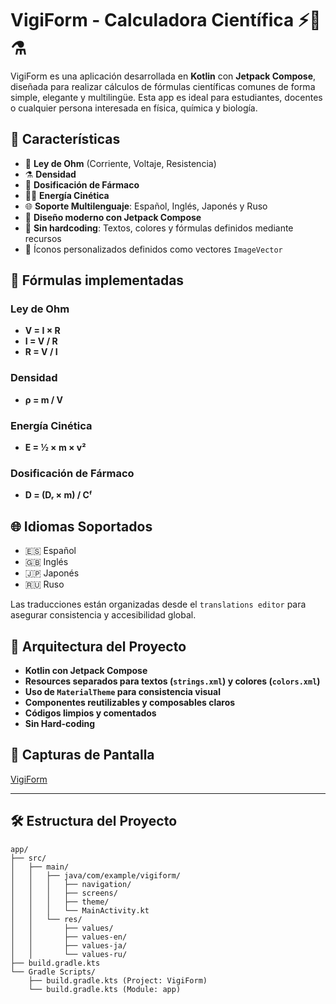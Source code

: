 # VigiForm - Calculadora Científica ⚡📐⚗️

VigiForm es una aplicación desarrollada en **Kotlin** con **Jetpack Compose**, diseñada para realizar cálculos de fórmulas científicas comunes de forma simple, elegante y multilingüe. Esta app es ideal para estudiantes, docentes o cualquier persona interesada en física, química y biología.

## 📲 Características

- 🧮 **Ley de Ohm** (Corriente, Voltaje, Resistencia)
- ⚗️ **Densidad**
- 💊 **Dosificación de Fármaco**
- 🏃‍♂️ **Energía Cinética**
- 🌐 **Soporte Multilenguaje**: Español, Inglés, Japonés y Ruso
- 🎨 **Diseño moderno con Jetpack Compose**
- 🧠 **Sin hardcoding**: Textos, colores y fórmulas definidos mediante recursos
- 🧪 Íconos personalizados definidos como vectores `ImageVector`

## 🧪 Fórmulas implementadas

### Ley de Ohm
- **V = I × R**
- **I = V / R**
- **R = V / I**

### Densidad
- **ρ = m / V**

### Energía Cinética
- **E = ½ × m × v²**

### Dosificación de Fármaco
- **D = (Dᵣ × m) / Cᶠ**

## 🌐 Idiomas Soportados

- 🇪🇸 Español
- 🇬🇧 Inglés
- 🇯🇵 Japonés
- 🇷🇺 Ruso

Las traducciones están organizadas desde el `translations editor` para asegurar consistencia y accesibilidad global.

## 🧱 Arquitectura del Proyecto

- **Kotlin con Jetpack Compose**
- **Resources separados para textos (`strings.xml`) y colores (`colors.xml`)**
- **Uso de `MaterialTheme` para consistencia visual**
- **Componentes reutilizables y composables claros**
- **Códigos limpios y comentados**
- **Sin Hard-coding**

## 🎨 Capturas de Pantalla

[VigiForm](https://github.com/user-attachments/assets/b733b730-51e1-4251-8509-74a33daa369f)

---

## 🛠️ Estructura del Proyecto
```plaintext
app/
├── src/
│   ├── main/
│   │   ├── java/com/example/vigiform/
│   │   │   ├── navigation/
│   │   │   ├── screens/
│   │   │   ├── theme/
│   │   │   └── MainActivity.kt
│   │   └── res/
│   │       ├── values/
│   │       ├── values-en/
│   │       ├── values-ja/
│   │       └── values-ru/
├── build.gradle.kts
└── Gradle Scripts/
    ├── build.gradle.kts (Project: VigiForm)
    └── build.gradle.kts (Module: app)

